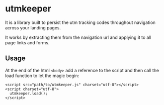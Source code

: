 # utmkeeper

It is a library built to persist the utm tracking codes throughout navigation across your landing pages.

It works by extracting them from the navigation url and applying it to all page links and forms.

## Usage

At the end of the html `<body>` add a reference to the script and then call the load function to let the magic begin:

```
<script src="path/to/utmkeeper.js" charset="utf-8"></script>
<script charset="utf-8">
  utmkeeper.load();
</script>
```
